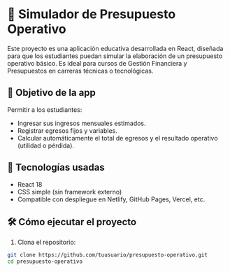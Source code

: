 # 💸 Simulador de Presupuesto Operativo

Este proyecto es una aplicación educativa desarrollada en React, diseñada para que los estudiantes puedan simular la elaboración de un presupuesto operativo básico. Es ideal para cursos de Gestión Financiera y Presupuestos en carreras técnicas o tecnológicas.

## 🎯 Objetivo de la app

Permitir a los estudiantes:

- Ingresar sus ingresos mensuales estimados.
- Registrar egresos fijos y variables.
- Calcular automáticamente el total de egresos y el resultado operativo (utilidad o pérdida).

## 🚀 Tecnologías usadas

- React 18
- CSS simple (sin framework externo)
- Compatible con despliegue en Netlify, GitHub Pages, Vercel, etc.

## 🛠 Cómo ejecutar el proyecto

1. Clona el repositorio:

```bash
git clone https://github.com/tuusuario/presupuesto-operativo.git
cd presupuesto-operativo

